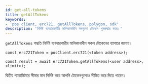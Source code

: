 ```yaml
---
id: get-all-tokens
title: getAllTokens
keywords:
- 'pos client, erc721, getAllTokens, polygon, sdk'
description: 'নির্দিষ্ট ব্যবহারকারীর মালিকানাধীন সবগুলো টোকেন পুনরুদ্ধার করে।'
---
```


`getAllTokens` পদ্ধতি নির্দিষ্ট ব্যবহারকারীর মালিকানাধীন সকল টোকেনের ব্যাপারে জানায়।

```
const erc721Token = posClient.erc721(<token address>);

const result = await erc721Token.getAllTokens(<user address>, <limit>);

```

দ্বিতীয় প্যারামিটারে সীমার মান নির্দিষ্ট করে আপনি টোকেনগুলোও সীমিত করে দিতে পারেন।
